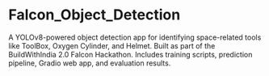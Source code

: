 # Falcon_Object_Detection
A YOLOv8-powered object detection app for identifying space-related tools like ToolBox, Oxygen Cylinder, and Helmet. Built as part of the BuildWithIndia 2.0 Falcon Hackathon. Includes training scripts, prediction pipeline, Gradio web app, and evaluation results.
